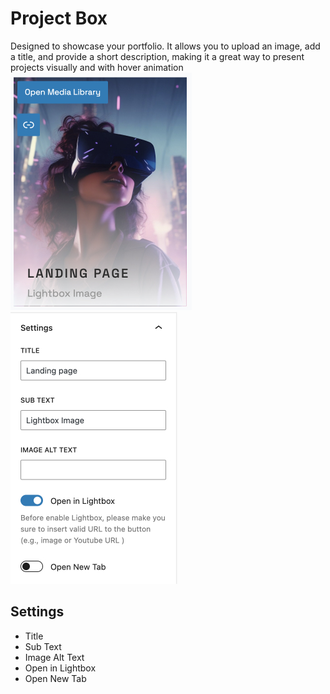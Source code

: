 # Project Box

Designed to showcase your portfolio. It allows you to upload an image, add a title, and provide a short description, making it a great way to present projects visually and with hover animation
<br/>
![project box](/img/leon/project-box-1.jpg)
![project box settings](/img/leon/project-box-2.jpg)

## Settings 

- Title
- Sub Text
- Image Alt Text
- Open in Lightbox
- Open New Tab
